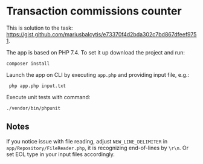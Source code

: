 # Transaction commissions counter
This is solution to the task: https://gist.github.com/mariusbalcytis/e73370f4d2bda302c7bd867dfeef9751.

The app is based on PHP 7.4. To set it up download the project and run:
```
composer install
```

Launch the app on CLI by executing `app.php` and providing input file, e.g.:
```
 php app.php input.txt
```

Execute unit tests with command:
```
./vendor/bin/phpunit
```
## Notes
If you notice issue with file reading, adjust `NEW_LINE_DELIMITER` in `app/Repository/FileReader.php`, it is recognizing end-of-lines by `\r\n`. Or set EOL type in your input files accordingly.
